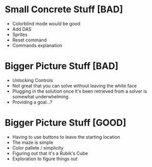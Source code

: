# Small Concrete Stuff [BAD]
- Colorblind mode would be good
- Add DAS
- Sprites
- Reset command
- Commands explanation

# Bigger Picture Stuff [BAD]
- Unlocking Controls
- Not great that you can solve without leaving the white face
- Plugging in the solution once it's been retrieved from a solver is somewhat underwhelming
- Providing a goal...?

# Bigger Picture Stuff [GOOD]
- Having to use buttons to leave the starting location
- The maze is simple
- Color pallete / simplicity
- Figuring out that it's a Rubik's Cube
- Exploration to figure things out